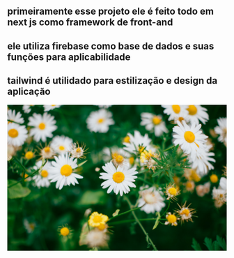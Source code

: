 ## primeiramente esse projeto ele é feito todo em next js como framework de front-and
## ele utiliza firebase como base de dados e suas funções para aplicabilidade
## tailwind é utilidado para estilização e design da aplicação 

 ![ texto](/public/flores.jpg)